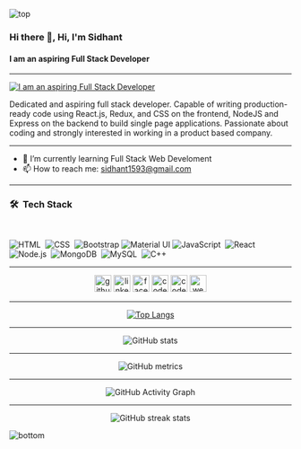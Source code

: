 ![top](https://i.imgur.com/qEiUyzW.png)

### Hi there 👋, Hi, I'm Sidhant

#### I am an aspiring Full Stack Developer

<hr>

[![I am an aspiring Full Stack Developer](https://scontent.fccu2-2.fna.fbcdn.net/v/t1.6435-9/186522491_1016054259252336_8869795361268344414_n.jpg?_nc_cat=110&ccb=1-3&_nc_sid=730e14&_nc_ohc=pmEN2JV3I1UAX_Uxm8Y&_nc_ht=scontent.fccu2-2.fna&oh=5acf4266c7fd6b281a78b51494066795&oe=60CE0AD0)](https://sidhant2709.github.io/)

Dedicated and aspiring full stack developer. Capable of writing production-ready code using React.js, Redux, and CSS on the frontend, NodeJS and Express on the backend to build single page applications. Passionate about coding and strongly interested in working in a product based company.
<hr>

- 🌱 I’m currently learning Full Stack Web Develoment
- 📫 How to reach me: sidhant1593@gmail.com

<hr>

### 🛠 &nbsp;Tech Stack

<br>

![HTML](https://img.shields.io/badge/html5%20-%23E34F26.svg?&style=for-the-badge&logo=html5&logoColor=white)&nbsp;
![CSS](https://img.shields.io/badge/css3%20-%231572B6.svg?&style=for-the-badge&logo=css3&logoColor=white)&nbsp;
![Bootstrap](https://img.shields.io/badge/bootstrap%20-%23563D7C.svg?&style=for-the-badge&logo=bootstrap&logoColor=white)
![Material UI](https://img.shields.io/badge/material%20ui%20-%230081CB.svg?&style=for-the-badge&logo=material-ui&logoColor=white)
![JavaScript](https://img.shields.io/badge/javascript%20-%23323330.svg?&style=for-the-badge&logo=javascript&logoColor=%23F7DF1E)&nbsp;
![React](https://img.shields.io/badge/react%20-%2320232a.svg?&style=for-the-badge&logo=react&logoColor=%2361DAFB)&nbsp;
![Node.js](https://img.shields.io/badge/node.js%20-%2343853D.svg?&style=for-the-badge&logo=node.js&logoColor=white)&nbsp;
![MongoDB](https://img.shields.io/badge/MongoDB-%234ea94b.svg?&style=for-the-badge&logo=mongodb&logoColor=white)&nbsp;
![MySQL](https://img.shields.io/badge/mysql-%2300f.svg?&style=for-the-badge&logo=mysql&logoColor=white)&nbsp;
![C++](https://img.shields.io/badge/c++%20-%2300599C.svg?&style=for-the-badge&logo=c%2B%2B&ogoColor=white)&nbsp;
<br />
<hr>

<div align="center" >

[<img src='https://cdn.jsdelivr.net/npm/simple-icons@3.0.1/icons/github.svg' alt='github' height='30'>](https://github.com/sidhant2709) [<img src='https://cdn.jsdelivr.net/npm/simple-icons@3.0.1/icons/linkedin.svg' alt='linkedin' height='30'>](https://www.linkedin.com/in/https://www.linkedin.com/in/sidhant-kumar-sahoo-08a8291b8//) [<img src='https://cdn.jsdelivr.net/npm/simple-icons@3.0.1/icons/facebook.svg' alt='facebook' height='30'>](https://www.facebook.com/https://www.facebook.com/sidhant.sahoo.270992/) [<img src='https://cdn.jsdelivr.net/npm/simple-icons@3.0.1/icons/codepen.svg' alt='codepen' height='30'>](https://codepen.io/https://codepen.io/sid2709) [<img src='https://cdn.jsdelivr.net/npm/simple-icons@3.0.1/icons/codesandbox.svg' alt='codesandbox' height='30'>](https://codesandbox.io/u/https://codesandbox.io/dashboard/home?workspace=f346fb88-dac7-4059-9cac-132f8c10abe6) [<img src='https://cdn.jsdelivr.net/npm/simple-icons@3.0.1/icons/icloud.svg' alt='website' height='30'>](https://sidhant2709.github.io/)

</div>

<hr>

<div align="center">

[![Top Langs](https://github-readme-stats.vercel.app/api/top-langs/?username=sidhant2709)](https://github.com/anuraghazra/github-readme-stats)

<hr>

![GitHub stats](https://github-readme-stats.vercel.app/api?username=sidhant2709&show_icons=true&count_private=true)

<hr>

![GitHub metrics](https://metrics.lecoq.io/sidhant2709)

<hr>

![GitHub Activity Graph](https://activity-graph.herokuapp.com/graph?username=sidhant2709)


<hr>

![GitHub streak stats](https://github-readme-streak-stats.herokuapp.com/?user=sidhant2709)


</div>

![bottom](https://i.imgur.com/7eZjPnF.png)



